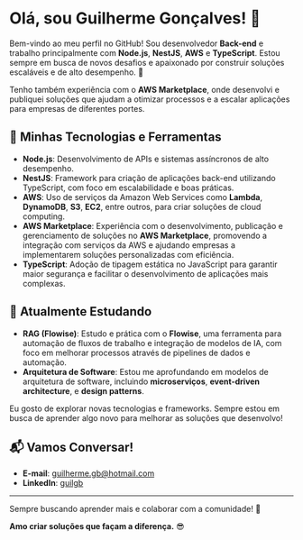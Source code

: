 # Olá, sou Guilherme Gonçalves! 👋

Bem-vindo ao meu perfil no GitHub! Sou desenvolvedor **Back-end** e trabalho principalmente com **Node.js**, **NestJS**, **AWS** e **TypeScript**. Estou sempre em busca de novos desafios e apaixonado por construir soluções escaláveis e de alto desempenho. 🚀

Tenho também experiência com o **AWS Marketplace**, onde desenvolvi e publiquei soluções que ajudam a otimizar processos e a escalar aplicações para empresas de diferentes portes.

## 🔧 Minhas Tecnologias e Ferramentas

- **Node.js**: Desenvolvimento de APIs e sistemas assíncronos de alto desempenho.
- **NestJS**: Framework para criação de aplicações back-end utilizando TypeScript, com foco em escalabilidade e boas práticas.
- **AWS**: Uso de serviços da Amazon Web Services como **Lambda**, **DynamoDB**, **S3**, **EC2**, entre outros, para criar soluções de cloud computing.
- **AWS Marketplace**: Experiência com o desenvolvimento, publicação e gerenciamento de soluções no **AWS Marketplace**, promovendo a integração com serviços da AWS e ajudando empresas a implementarem soluções personalizadas com eficiência.
- **TypeScript**: Adoção de tipagem estática no JavaScript para garantir maior segurança e facilitar o desenvolvimento de aplicações mais complexas.

## 🌱 Atualmente Estudando

- **RAG (Flowise)**: Estudo e prática com o **Flowise**, uma ferramenta para automação de fluxos de trabalho e integração de modelos de IA, com foco em melhorar processos através de pipelines de dados e automação.
- **Arquitetura de Software**: Estou me aprofundando em modelos de arquitetura de software, incluindo **microserviços**, **event-driven architecture**, e **design patterns**.

Eu gosto de explorar novas tecnologias e frameworks. Sempre estou em busca de aprender algo novo para melhorar as soluções que desenvolvo!

## 📬 Vamos Conversar!

- **E-mail**: [guilherme.gb@hotmail.com](mailto:guilherme.gb@hotmail.com)
- **LinkedIn**: [guilgb](https://www.linkedin.com/in/guilgb/)

---

Sempre buscando aprender mais e colaborar com a comunidade! 🚀

**Amo criar soluções que façam a diferença.** 😎
